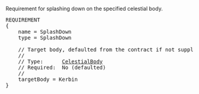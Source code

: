 Requirement for splashing down on the specified celestial body.

<pre>
REQUIREMENT
{
    name = SplashDown
    type = SplashDown

    // Target body, defaulted from the contract if not supplied.
    //
    // Type:      <a href="CelestialBody-Type">CelestialBody</a>
    // Required:  No (defaulted)
    //
    targetBody = Kerbin
}
</pre>
